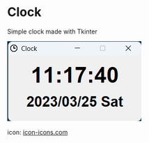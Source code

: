 # Clock
Simple clock made with Tkinter

![Screenshot](./img/Screenshot%202023-03-25%20111753.png)

icon: [icon-icons.com](https://icon-icons.com/icon/alarm-later-time-timer-watch-clock/107681)
